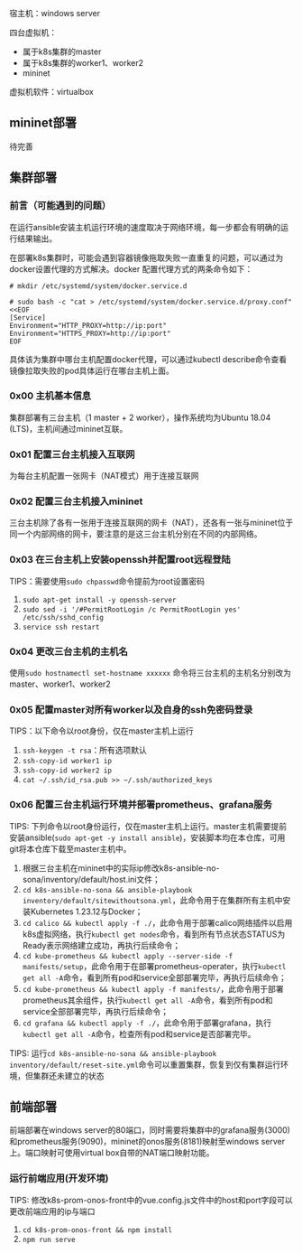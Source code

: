 宿主机：windows server

四台虚拟机：
* 属于k8s集群的master
* 属于k8s集群的worker1、worker2
* mininet
  
虚拟机软件：virtualbox
## mininet部署
待完善
## 集群部署
### 前言（可能遇到的问题）
在运行ansible安装主机运行环境的速度取决于网络环境，每一步都会有明确的运行结果输出。

在部署k8s集群时，可能会遇到容器镜像拖取失败一直重复的问题，可以通过为docker设置代理的方式解决。docker 配置代理方式的两条命令如下：
```
# mkdir /etc/systemd/system/docker.service.d

# sudo bash -c "cat > /etc/systemd/system/docker.service.d/proxy.conf" <<EOF
[Service]
Environment="HTTP_PROXY=http://ip:port"
Environment="HTTPS_PROXY=http://ip:port"
EOF
```
具体该为集群中哪台主机配置docker代理，可以通过kubectl describe命令查看镜像拉取失败的pod具体运行在哪台主机上面。
### 0x00 主机基本信息
集群部署有三台主机（1 master + 2 worker），操作系统均为Ubuntu 18.04 (LTS)，主机间通过mininet互联。

### 0x01 配置三台主机接入互联网

为每台主机配置一张网卡（NAT模式）用于连接互联网

### 0x02 配置三台主机接入mininet
三台主机除了各有一张用于连接互联网的网卡（NAT），还各有一张与mininet位于同一个内部网络的网卡，要注意的是这三台主机分别在不同的内部网络。




### 0x03 在三台主机上安装openssh并配置root远程登陆
TIPS：需要使用`sudo chpasswd`命令提前为root设置密码
1. `sudo apt-get install -y openssh-server`
2. `sudo sed -i '/#PermitRootLogin /c PermitRootLogin yes' /etc/ssh/sshd_config`
3. `service ssh restart`

### 0x04 更改三台主机的主机名
使用`sudo hostnamectl set-hostname xxxxxx` 命令将三台主机的主机名分别改为master、worker1、worker2

### 0x05 配置master对所有worker以及自身的ssh免密码登录
TIPS：以下命令以root身份，仅在master主机上运行
1. `ssh-keygen -t rsa`：所有选项默认
2. `ssh-copy-id worker1 ip`
3. `ssh-copy-id worker2 ip`
4. `cat ~/.ssh/id_rsa.pub >> ~/.ssh/authorized_keys`

### 0x06 配置三台主机运行环境并部署prometheus、grafana服务
TIPS: 下列命令以root身份运行，仅在master主机上运行。master主机需要提前安装ansible(`sudo apt-get -y install ansible`)，安装脚本均在本仓库，可用git将本仓库下载至master主机中。

1. 根据三台主机在mininet中的实际ip修改k8s-ansible-no-sona/inventory/default/host.ini文件；
2. `cd k8s-ansible-no-sona && ansible-playbook inventory/default/sitewithoutsona.yml`，此命令用于在集群所有主机中安装Kubernetes 1.23.12与Docker；
3. `cd calico && kubectl apply -f ./`，此命令用于部署calico网络插件以启用k8s虚拟网络，执行`kubectl get nodes`命令，看到所有节点状态STATUS为Ready表示网络建立成功，再执行后续命令；
4. `cd kube-prometheus && kubectl apply --server-side -f manifests/setup`，此命令用于在部署prometheus-operater，执行`kubectl get all -A`命令，看到所有pod和service全部部署完毕，再执行后续命令；
5. `cd kube-prometheus && kubectl apply -f manifests/`，此命令用于部署prometheus其余组件，执行`kubectl get all -A`命令，看到所有pod和service全部部署完毕，再执行后续命令；
6. `cd grafana && kubectl apply -f ./`，此命令用于部署grafana，执行`kubectl get all -A`命令，检查所有pod和service是否部署完毕。

TIPS: 运行`cd k8s-ansible-no-sona && ansible-playbook inventory/default/reset-site.yml`命令可以重置集群，恢复到仅有集群运行环境，但集群还未建立的状态

## 前端部署
前端部署在windows server的80端口，同时需要将集群中的grafana服务(3000)和prometheus服务(9090)，mininet的onos服务(8181)映射至windows server上。端口映射可使用virtual box自带的NAT端口映射功能。
### 运行前端应用(开发环境)
TIPS: 修改k8s-prom-onos-front中的vue.config.js文件中的host和port字段可以更改前端应用的ip与端口
1. `cd k8s-prom-onos-front && npm install`
2. `npm run serve` 


